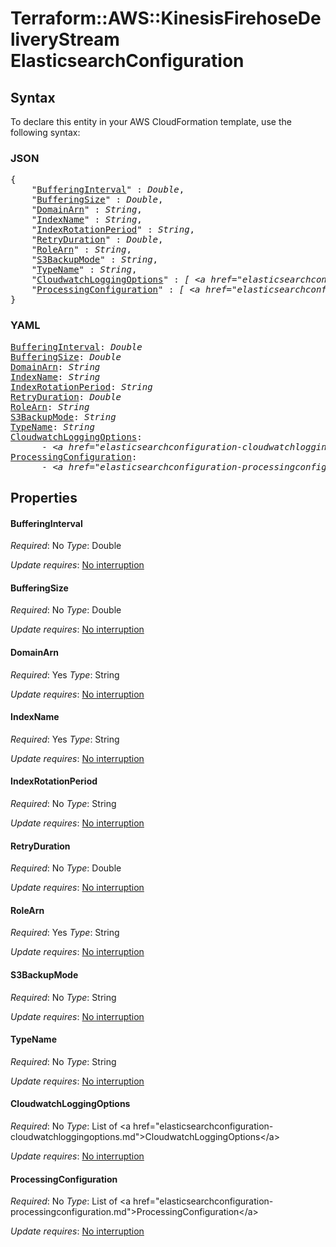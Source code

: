 # Terraform::AWS::KinesisFirehoseDeliveryStream ElasticsearchConfiguration

## Syntax

To declare this entity in your AWS CloudFormation template, use the following syntax:

### JSON

<pre>
{
    "<a href="#bufferinginterval" title="BufferingInterval">BufferingInterval</a>" : <i>Double</i>,
    "<a href="#bufferingsize" title="BufferingSize">BufferingSize</a>" : <i>Double</i>,
    "<a href="#domainarn" title="DomainArn">DomainArn</a>" : <i>String</i>,
    "<a href="#indexname" title="IndexName">IndexName</a>" : <i>String</i>,
    "<a href="#indexrotationperiod" title="IndexRotationPeriod">IndexRotationPeriod</a>" : <i>String</i>,
    "<a href="#retryduration" title="RetryDuration">RetryDuration</a>" : <i>Double</i>,
    "<a href="#rolearn" title="RoleArn">RoleArn</a>" : <i>String</i>,
    "<a href="#s3backupmode" title="S3BackupMode">S3BackupMode</a>" : <i>String</i>,
    "<a href="#typename" title="TypeName">TypeName</a>" : <i>String</i>,
    "<a href="#cloudwatchloggingoptions" title="CloudwatchLoggingOptions">CloudwatchLoggingOptions</a>" : <i>[ &lt;a href=&#34;elasticsearchconfiguration-cloudwatchloggingoptions.md&#34;&gt;CloudwatchLoggingOptions&lt;/a&gt;, ... ]</i>,
    "<a href="#processingconfiguration" title="ProcessingConfiguration">ProcessingConfiguration</a>" : <i>[ &lt;a href=&#34;elasticsearchconfiguration-processingconfiguration.md&#34;&gt;ProcessingConfiguration&lt;/a&gt;, ... ]</i>
}
</pre>

### YAML

<pre>
<a href="#bufferinginterval" title="BufferingInterval">BufferingInterval</a>: <i>Double</i>
<a href="#bufferingsize" title="BufferingSize">BufferingSize</a>: <i>Double</i>
<a href="#domainarn" title="DomainArn">DomainArn</a>: <i>String</i>
<a href="#indexname" title="IndexName">IndexName</a>: <i>String</i>
<a href="#indexrotationperiod" title="IndexRotationPeriod">IndexRotationPeriod</a>: <i>String</i>
<a href="#retryduration" title="RetryDuration">RetryDuration</a>: <i>Double</i>
<a href="#rolearn" title="RoleArn">RoleArn</a>: <i>String</i>
<a href="#s3backupmode" title="S3BackupMode">S3BackupMode</a>: <i>String</i>
<a href="#typename" title="TypeName">TypeName</a>: <i>String</i>
<a href="#cloudwatchloggingoptions" title="CloudwatchLoggingOptions">CloudwatchLoggingOptions</a>: <i>
      - &lt;a href=&#34;elasticsearchconfiguration-cloudwatchloggingoptions.md&#34;&gt;CloudwatchLoggingOptions&lt;/a&gt;</i>
<a href="#processingconfiguration" title="ProcessingConfiguration">ProcessingConfiguration</a>: <i>
      - &lt;a href=&#34;elasticsearchconfiguration-processingconfiguration.md&#34;&gt;ProcessingConfiguration&lt;/a&gt;</i>
</pre>

## Properties

#### BufferingInterval

_Required_: No
_Type_: Double

_Update requires_: [No interruption](https://docs.aws.amazon.com/AWSCloudFormation/latest/UserGuide/using-cfn-updating-stacks-update-behaviors.html#update-no-interrupt)

#### BufferingSize

_Required_: No
_Type_: Double

_Update requires_: [No interruption](https://docs.aws.amazon.com/AWSCloudFormation/latest/UserGuide/using-cfn-updating-stacks-update-behaviors.html#update-no-interrupt)

#### DomainArn

_Required_: Yes
_Type_: String

_Update requires_: [No interruption](https://docs.aws.amazon.com/AWSCloudFormation/latest/UserGuide/using-cfn-updating-stacks-update-behaviors.html#update-no-interrupt)

#### IndexName

_Required_: Yes
_Type_: String

_Update requires_: [No interruption](https://docs.aws.amazon.com/AWSCloudFormation/latest/UserGuide/using-cfn-updating-stacks-update-behaviors.html#update-no-interrupt)

#### IndexRotationPeriod

_Required_: No
_Type_: String

_Update requires_: [No interruption](https://docs.aws.amazon.com/AWSCloudFormation/latest/UserGuide/using-cfn-updating-stacks-update-behaviors.html#update-no-interrupt)

#### RetryDuration

_Required_: No
_Type_: Double

_Update requires_: [No interruption](https://docs.aws.amazon.com/AWSCloudFormation/latest/UserGuide/using-cfn-updating-stacks-update-behaviors.html#update-no-interrupt)

#### RoleArn

_Required_: Yes
_Type_: String

_Update requires_: [No interruption](https://docs.aws.amazon.com/AWSCloudFormation/latest/UserGuide/using-cfn-updating-stacks-update-behaviors.html#update-no-interrupt)

#### S3BackupMode

_Required_: No
_Type_: String

_Update requires_: [No interruption](https://docs.aws.amazon.com/AWSCloudFormation/latest/UserGuide/using-cfn-updating-stacks-update-behaviors.html#update-no-interrupt)

#### TypeName

_Required_: No
_Type_: String

_Update requires_: [No interruption](https://docs.aws.amazon.com/AWSCloudFormation/latest/UserGuide/using-cfn-updating-stacks-update-behaviors.html#update-no-interrupt)

#### CloudwatchLoggingOptions

_Required_: No
_Type_: List of &lt;a href=&#34;elasticsearchconfiguration-cloudwatchloggingoptions.md&#34;&gt;CloudwatchLoggingOptions&lt;/a&gt;

_Update requires_: [No interruption](https://docs.aws.amazon.com/AWSCloudFormation/latest/UserGuide/using-cfn-updating-stacks-update-behaviors.html#update-no-interrupt)

#### ProcessingConfiguration

_Required_: No
_Type_: List of &lt;a href=&#34;elasticsearchconfiguration-processingconfiguration.md&#34;&gt;ProcessingConfiguration&lt;/a&gt;

_Update requires_: [No interruption](https://docs.aws.amazon.com/AWSCloudFormation/latest/UserGuide/using-cfn-updating-stacks-update-behaviors.html#update-no-interrupt)


